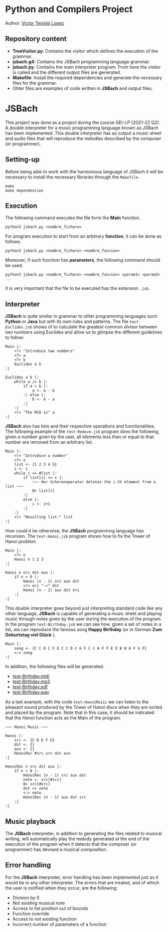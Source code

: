 Python and Compilers Project
===
Author: [Victor Teixidó Lopez](https://github.com/nemfey)

## Repository content
- **TreeVisitor.py**: Contains the visitor which defines the execution of the grammar.
- **jsbach.g4**: Contains the JSBach programming language grammar.
- **jsbach.py**: Contains the main interpreter program. From here the visitor is called and the different output files are generated.
- **Makefile**: Install the required dependencies and generate the necessary files for the grammar.
- Ohter files are examples of code written in **JSBach** and output files.

# JSBach
This project was done as a project during the course GEI-LP (2021-22 Q2). A double interpreter for a music programming language known as JSBach has been implemented. This double interpreter has as output a music sheet and audio files that will reproduce the melodies described by the composer (or programmer).

## Setting-up
Before being able to work with the harmonious language of JSBach it will be necessary to install the necessary libraries through the ```Makefile```.
```
make
make dependencies
```

## Execution
The following command executes the file form the **Main** function.
```
python3 jsbach.py <nombre_fichero>
```

For program execution to start from an arbitrary **function**, it can be done as follows.
```
python3 jsbach.py <nombre_fichero> <nombre_funcion>
```

Moreover, if such function has **parameters**, the following command should be used.
```
python3 jsbach.py <nombre_fichero> <nombre_funcion> <param1> <param2> ...
```

It is very important that the file to be executed has the extension ```.jsb```.

## Interpreter
**JSBach** is quite similar in grammar to other programming languages such **Python** or **Java** but with its own rules and patterns. The file ```test-Euclides.jsb``` shows of to calculate the greatest common divisor between two numbers using Euclides and allow us to glimpse the different guidelines to follow:
```
Main |:
    <!> "Introduce two numbers"
    <?> a
    <?> b
    Euclides a b
:|

Euclides a b |:
    while a /= b |:
        if a > b |:
            a <- a - b
        :| else |:
            b <- b - a
        :|
    :|
    <!> "The MCD is" a
:|
```

**JSBach** also has lists and their respective operations and functionalities. The following example of the ```test-Remove.jsb``` program does the following, given a number given by the user, all elements less than or equal to that number are removed from an arbitrary list.

```
Main |:
    <!> "Introduce a number"
    <?> x
    list <- {1 2 3 4 5}
    i <- 1
    while i <= #list |:
        if list[i] <= x |:
            ~~~ der Scherenoperator deletes the i-th element from a list ~~~
            8< list[i] 
        :|
        else |:
            i <- i+1
        :|
    :|
    <!> "Resulting list:" list
:|
```

How could it be otherwise, the **JSBach** programming language has recursion. The ```test-Hanoi.jsb``` program shows how to fix the Tower of Hanoi problem.

```
Main |:
    <?> n
    Hanoi n 1 2 3
:|

Hanoi n ori dst aux |:
    if n > 0 |:
        Hanoi (n - 1) ori aux dst
        <!> ori "->" dst
        Hanoi (n - 1) aux dst ori
    :|
:|
```

This double interpreter goes beyond just interpreting standard code like any other language, **JSBach** is capable of generating a music sheet and playing music through notes given by the user during the execution of the program. In the program ```test-Birthday.jsb``` we can see how, given a set of notes in a list, we can reproduce the famous song **Happy Birthday** (or in German **Zum Geburtstag viel Glück** ).

```
Main |:
    song <- {C C D C F E C C D C G F C C A F F E D B B A F G F}
    <:> song
:|
```
In addition, the following files will be generated:
- [test-Birthday.midi](https://github.com/nemfey/jsbach/blob/main/test-Birthday.midi)
- [test-Birthday.mp3](https://github.com/nemfey/jsbach/blob/main/test-Birthday.mp3)
- [test-Birthday.pdf](https://github.com/nemfey/jsbach/blob/main/test-Birthday.pdf)
- [test-Birthday.wav](https://github.com/nemfey/jsbach/blob/main/test-Birthday.wav)

As a last example, with the code ```test-HanoiMusic``` we can listen to the pleasant sound produced by the Tower of Hanoi discs when they are sorted and placed by the program. Note that in this case, it should be indicated that the *Hanoi* function acts as the Main of the program.

```
~~~ Hanoi Music ~~~

Hanoi |:
    src <- {C D E F G}
    dst <- {}
    aux <- {}
    HanoiRec #src src dst aux
:|

HanoiRec n src dst aux |:
    if n > 0 |:
        HanoiRec (n - 1) src aux dst
        note <- src[#src]
        8< src[#src]
        dst << note
        <:> note
        HanoiRec (n - 1) aux dst src
    :|
:|
```

## Music playback
The **JSBach** interpreter, in addition to generating the files related to musical writing, will automatically play the melody generated at the end of the execution of the program when it detects that the composer (or programmer) has devised a musical composition.

## Error handling
For the **JSBach** interpreter, error handling has been implemented just as it would be in any other interpreter. The errors that are treated, and of which the user is notified when they occur, are the following:
- Division by 0
- Not existing musical note
- Access to list position out of bounds
- Function override
- Access to not existing function
- Incorrect number of parameters of a function
